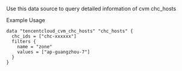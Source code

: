 Use this data source to query detailed information of cvm chc_hosts

Example Usage

```hcl
data "tencentcloud_cvm_chc_hosts" "chc_hosts" {
  chc_ids = ["chc-xxxxxx"]
  filters {
    name = "zone"
    values = ["ap-guangzhou-7"]
  }
}
```